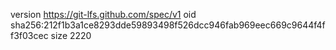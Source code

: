 version https://git-lfs.github.com/spec/v1
oid sha256:212f1b3a1ce8293dde59893498f526dcc946fab969eec669c9644f4ff3f03cec
size 2220
